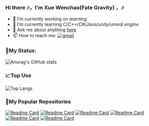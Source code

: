 ### Hi there 🎶，I'm Xue Wenchao(Fate Gravity) ，🎶

-   🔭 I’m currently working on *learning*
-   🌱 I’m currently learning *C/C++/C#/Java/unity/unreal engine*
-   💬 Ask me about anything [here](https://github.com/Axzed/Axzed/issues)
-   📫 How to reach me:
[![gmail](https://img.shields.io/badge/-waxwc1491224820@gmail.com-c14438?style=flat-square&logo=Gmail&logoColor=white&link=mailto:waxwc1491224820@gmail.com)](mailto:waxwc1491224820@gmail.com)

### 🔨My Status:
![Anurag's GitHub stats](https://github-readme-stats.vercel.app/api?username=Axzed&show_icons=true&theme=tokyonight)

### 📈Top Use
![Top Langs](https://github-readme-stats.vercel.app/api/top-langs/?username=Axzed&layout=compact&theme=tokyonight)

### 🌆My Popular Repositories
[![Readme Card](https://github-readme-stats.vercel.app/api/pin/?username=Axzed&repo=Algorithm-practic&theme=tokyonight)](https://github.com/Axzed/Algorithm-practic)
[![Readme Card](https://github-readme-stats.vercel.app/api/pin/?username=Axzed&repo=C-Cpp&theme=tokyonight)](https://github.com/Axzed/C-Cpp)
[![Readme Card](https://github-readme-stats.vercel.app/api/pin/?username=Axzed&repo=Java&theme=tokyonight)](https://github.com/Axzed/Java)
[![Readme Card](https://github-readme-stats.vercel.app/api/pin/?username=Axzed&repo=Unity-Project&theme=tokyonight)](https://github.com/Axzed/Unity-Project)
[![Readme Card](https://github-readme-stats.vercel.app/api/pin/?username=Axzed&repo=UnrealEngine-Project&theme=tokyonight)](https://github.com/Axzed/UnrealEngine-Project)
[![Readme Card](https://github-readme-stats.vercel.app/api/pin/?username=Axzed&repo=&theme=tokyonight)](https://github.com/Axzed/)




